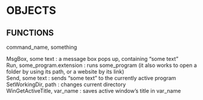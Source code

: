 # OBJECTS  
  
## FUNCTIONS  
  
command_name, something  
  
MsgBox, some text : a message box pops up, containing “some text”  
Run, some_program.extension : runs some_program (it also works to open a folder by using				 its path, or a website by its link)  
Send, some text : sends “some text” to the currently active program  
SetWorkingDir, path : changes current directory  
WinGetActiveTitle, var_name : saves active window’s title in var_name  
